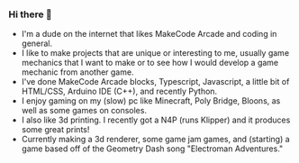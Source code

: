 ### Hi there 👋

- I'm a dude on the internet that likes MakeCode Arcade and coding in general.
- I like to make projects that are unique or interesting to me, usually game mechanics that I want to make or to see how I would develop a game mechanic from another game.
- I've done MakeCode Arcade blocks, Typescript, Javascript, a little bit of HTML/CSS, Arduino IDE (C++), and recently Python.
- I enjoy gaming on my (slow) pc like Minecraft, Poly Bridge, Bloons, as well as some games on consoles.
- I also like 3d printing. I recently got a N4P (runs Klipper) and it produces some great prints!
- Currently making a 3d renderer, some game jam games, and (starting) a game based off of the Geometry Dash song "Electroman Adventures."
